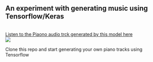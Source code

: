 <h2>An experiment with generating music using Tensorflow/Keras</h2>
<br>
<a href = "https://soundcloud.com/asutosh-panda/deep-learning-generated-piano-track-trained-using-rnn-on-tensorflowkeras"> Listen to the Piaono audio trck generated by this model here</a>
<br>
<img src = "https://raw.githubusercontent.com/Asutosh11/ML-pianist/master/ml-pianist-image.PNG">

<p>Clone this repo and start generating your own piano tracks using Tensorflow</p>
